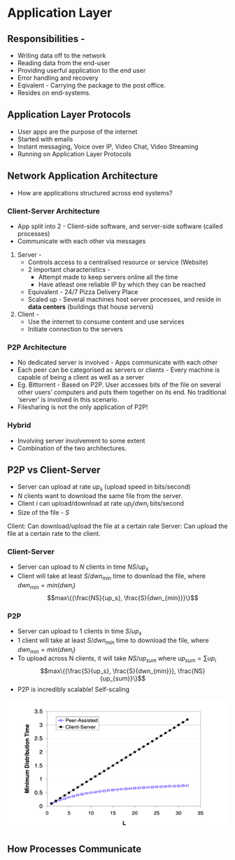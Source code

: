 # Application Layer

## Responsibilities -
- Writing data off to the network
- Reading data from the end-user
- Providing userful application to the end user
- Error handling and recovery
- Eqivalent - Carrying the package to the post office.
- Resides on end-systems.

## Application Layer Protocols
- User apps are the purpose of the internet
- Started with emails
- Instant messaging, Voice over IP, Video Chat, Video Streaming
- Running on Application Layer Protocols

## Network Application Architecture
- How are applications structured across end systems?

### Client-Server Architecture
- App split into 2 - Client-side software, and server-side software (called processes)
- Communicate with each other via messages
1. Server - 
    - Controls access to a centralised resource or service (Website)
    - 2 important characteristics -
        - Attempt made to keep servers online all the time
        - Have atleast one reliable IP by which they can be reached
    - Equivalent - 24/7 Pizza Delivery Place
    - Scaled up - Several machines host server processes, and reside in **data centers** (buildings that house servers)
2. Client - 
    - Use the internet to consume content and use services
    - Initiate connection to the servers

### P2P Architecture
- No dedicated server is involved - Apps communicate with each other
- Each peer can be categorised as servers or clients - Every machine is capable of being a client as well as a server
- Eg. Bittorrent - Based on P2P. User accesses bits of the file on several other users’ computers and puts them together on its end. No traditional ‘server’ is involved in this scenario.
- Filesharing is not the only application of P2P!

### Hybrid
- Involving server involvement to some extent
- Combination of the two architectures.

## P2P vs Client-Server
- Server can upload at rate $up_s$ (upload speed in bits/second)
- $N$ clients want to download the same file from the server.
- Client $i$ can upload/download at rate $up_i/dwn_i$ bits/second
- Size of the file - $S$

Client: Can download/upload the file at a certain rate
Server: Can upload the file at a certain rate to the client.

### Client-Server
- Server can upload to $N$ clients in time $NS/up_s$
- Client will take at least $S/dwn_{min}$ time to download the file, where $dwn_{min} = min(dwn_i)$
$$max\{{\frac{NS}{up_s}, \frac{S}{dwn_{min}}}\}$$

### P2P
- Server can upload to 1 clients in time $S/up_s$
- 1 client will take at least $S/dwn_{min}$ time to download the file, where $dwn_{min} = min(dwn_i)$
- To upload across N clients, it will take $NS/{up_{sum}}$ where  $up_{sum} = \sum{up_i}$
$$max\{{\frac{S}{up_s}, \frac{S}{dwn_{min}}}, \frac{NS}{up_{sum}}\}$$
- P2P is incredibly scalable! Self-scaling

![Alt text](media\scalability_p2p_client.png)

## How Processes Communicate

